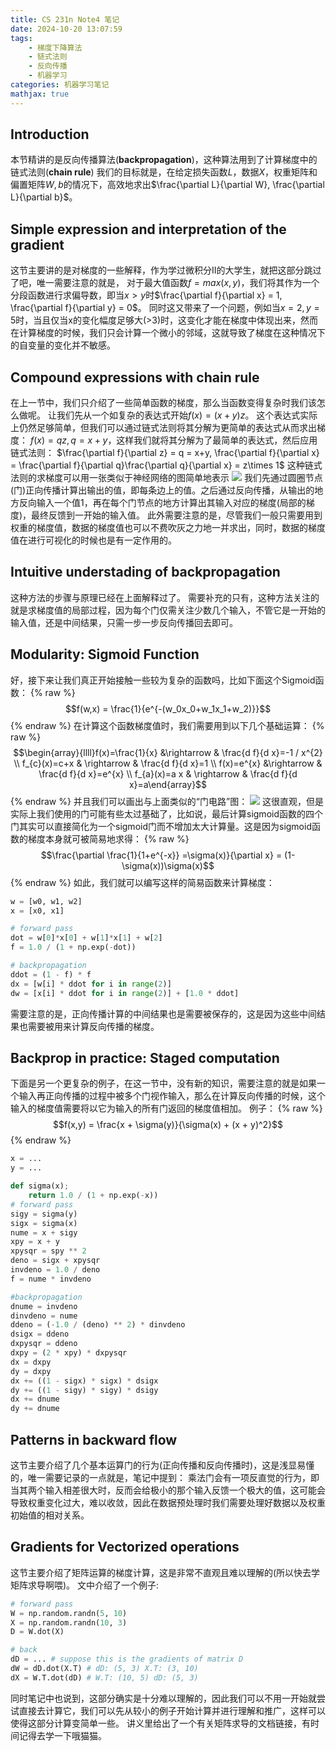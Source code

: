 ```yaml
---
title: CS 231n Note4 笔记
date: 2024-10-20 13:07:59
tags:
    - 梯度下降算法
    - 链式法则
    - 反向传播
    - 机器学习
categories: 机器学习笔记
mathjax: true
---
```

## Introduction
本节精讲的是反向传播算法(**backpropagation**)，这种算法用到了计算梯度中的链式法则(**chain rule**)
我们的目标就是，在给定损失函数$L$，数据$X$，权重矩阵和偏置矩阵$W,b$的情况下，高效地求出$\frac{\partial L}{\partial W}, \frac{\partial L}{\partial b}$。

## Simple expression and interpretation of the gradient
这节主要讲的是对梯度的一些解释，作为学过微积分II的大学生，就把这部分跳过了吧，唯一需要注意的就是，
对于最大值函数$f = max(x, y)$，我们将其作为一个分段函数进行求偏导数，即当$x>y$时$\frac{\partial f}{\partial x} = 1, \frac{\partial f}{\partial y} = 0$。
同时这又带来了一个问题，例如当$x=2,y=5$时，当且仅当x的变化幅度足够大(>3)时，这变化才能在梯度中体现出来，然而在计算梯度的时候，我们只会计算一个微小的邻域，这就导致了梯度在这种情况下的自变量的变化并不敏感。

## Compound expressions with chain rule
在上一节中，我们只介绍了一些简单函数的梯度，那么当函数变得复杂时我们该怎么做呢。
让我们先从一个如复杂的表达式开始$f(x) = (x + y)z$。
这个表达式实际上仍然足够简单，但我们可以通过链式法则将其分解为更简单的表达式从而求出梯度：
$f(x) = qz, q = x + y$，这样我们就将其分解为了最简单的表达式，然后应用链式法则：
$\frac{\partial f}{\partial z} = q = x+y, \frac{\partial f}{\partial x} = \frac{\partial f}{\partial q}\frac{\partial q}{\partial x} = z\times 1$
这种链式法则的求梯度可以用一张类似于神经网络的图简单地表示
![](/assets/CS-231n-3/1.png)
我们先通过圆圈节点(门)正向传播计算出输出的值，即每条边上的值。之后通过反向传播，从输出的地方反向输入一个值1，再在每个门节点的地方计算出其输入对应的梯度(局部的梯度)，最终反馈到一开始的输入值。
此外需要注意的是，尽管我们一般只需要用到权重的梯度值，数据的梯度值也可以不费吹灰之力地一并求出，同时，数据的梯度值在进行可视化的时候也是有一定作用的。

## Intuitive understading of backpropagation
这种方法的步骤与原理已经在上面解释过了。
需要补充的只有，这种方法关注的就是求梯度值的局部过程，因为每个门仅需关注少数几个输入，不管它是一开始的输入值，还是中间结果，只需一步一步反向传播回去即可。

## Modularity: Sigmoid Function
好，接下来让我们真正开始接触一些较为复杂的函数吗，比如下面这个Sigmoid函数：
{% raw %}
$$f(w,x) = \frac{1}{e^{-(w_0x_0+w_1x_1+w_2)}}$$
{% endraw %}
在计算这个函数梯度值时，我们需要用到以下几个基础运算：
{% raw %}
$$\begin{array}{llll}f(x)=\frac{1}{x}  &\rightarrow & \frac{d f}{d x}=-1 / x^{2} \\ f_{c}(x)=c+x  & \rightarrow & \frac{d f}{d x}=1 \\ f(x)=e^{x}  &\rightarrow & \frac{d f}{d x}=e^{x} \\ f_{a}(x)=a x  & \rightarrow & \frac{d f}{d x}=a\end{array}$$
{% endraw %}
并且我们可以画出与上面类似的“门电路”图：
![](/assets/CS-231n-3/2.png)
这很直观，但是实际上我们使用的门可能有些太过基础了，比如说，最后计算sigmoid函数的四个门其实可以直接简化为一个sigmoid门而不增加太大计算量。这是因为sigmoid函数的梯度本身就可被简易地求得：
{% raw %}
$$\frac{\partial \frac{1}{1+e^{-x}} =\sigma(x)}{\partial x} = (1-\sigma(x))\sigma(x)$$
{% endraw %}
如此，我们就可以编写这样的简易函数来计算梯度：

```python
w = [w0, w1, w2]
x = [x0, x1]

# forward pass
dot = w[0]*x[0] + w[1]*x[1] + w[2]
f = 1.0 / (1 + np.exp(-dot))

# backpropagation
ddot = (1 - f) * f
dx = [w[i] * ddot for i in range(2)]
dw = [x[i] * ddot for i in range(2)] + [1.0 * ddot]
```
需要注意的是，正向传播计算的中间结果也是需要被保存的，这是因为这些中间结果也需要被用来计算反向传播的梯度。

## Backprop in practice: Staged computation
下面是另一个更复杂的例子，在这一节中，没有新的知识，需要注意的就是如果一个输入再正向传播的过程中被多个门视作输入，那么在计算反向传播的时候，这个输入的梯度值需要将以它为输入的所有门返回的梯度值相加。
例子：
{% raw %}
$$f(x,y) = \frac{x + \sigma(y)}{\sigma(x) + (x + y)^2}$$
{% endraw %}
```python
x = ...
y = ...

def sigma(x);
    return 1.0 / (1 + np.exp(-x))
# forward pass
sigy = sigma(y)
sigx = sigma(x)
nume = x + sigy
xpy = x + y
xpysqr = spy ** 2
deno = sigx + xpysqr
invdeno = 1.0 / deno
f = nume * invdeno

#backpropagation
dnume = invdeno
dinvdeno = nume
ddeno = (-1.0 / (deno) ** 2) * dinvdeno
dsigx = ddeno
dxpysqr = ddeno
dxpy = (2 * xpy) * dxpysqr
dx = dxpy
dy = dxpy
dx += ((1 - sigx) * sigx) * dsigx
dy += ((1 - sigy) * sigy) * dsigy
dx += dnume
dy += dnume
```

## Patterns in backward flow
这节主要介绍了几个基本运算门的行为(正向传播和反向传播时)，这是浅显易懂的，唯一需要记录的一点就是，笔记中提到：
乘法门会有一项反直觉的行为，即当其两个输入相差很大时，反而会给极小的那个输入反馈一个极大的值，这可能会导致权重变化过大，难以收敛，因此在数据预处理时我们需要处理好数据以及权重初始值的相对关系。

## Gradients for Vectorized operations
这节主要介绍了矩阵运算的梯度计算，这是非常不直观且难以理解的(所以快去学矩阵求导啊喂)。
文中介绍了一个例子:
```python
# forward pass
W = np.random.randn(5, 10)
X = np.random.randn(10, 3)
D = W.dot(X)

# back
dD = ... # suppose this is the gradients of matrix D
dW = dD.dot(X.T) # dD: (5, 3) X.T: (3, 10)
dX = W.T.dot(dD) # W.T: (10, 5) dD: (5, 3)
```
同时笔记中也说到，这部分确实是十分难以理解的，因此我们可以不用一开始就尝试直接去计算它，我们可以先从较小的例子开始计算并进行理解和推广，这样可以使得这部分计算变简单一些。
讲义里给出了一个有关矩阵求导的文档链接，有时间记得去学一下哦猫猫。
